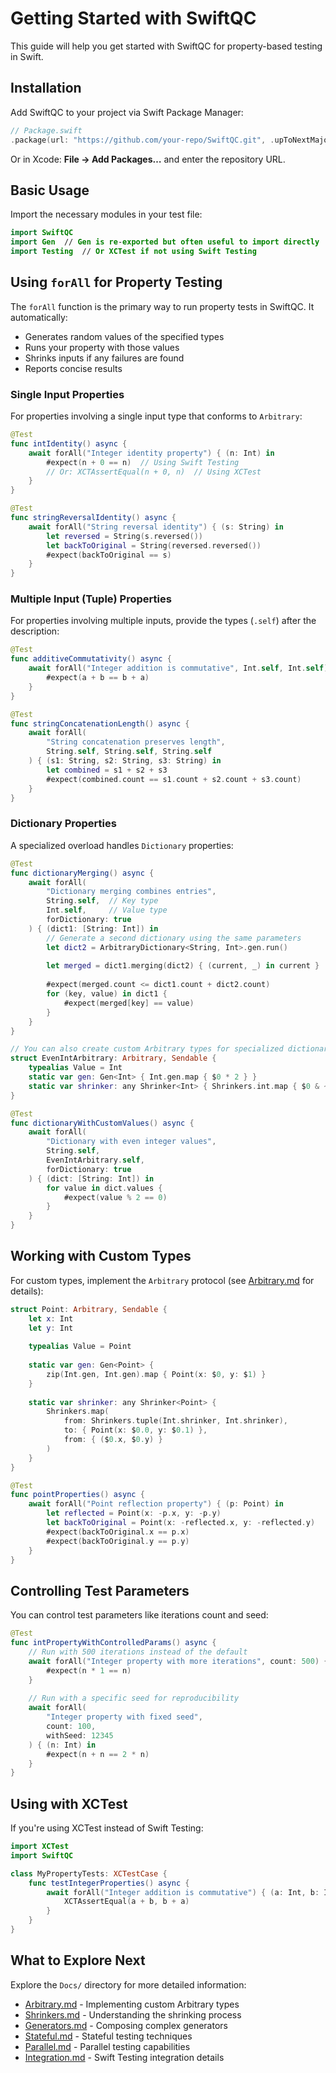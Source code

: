 # Getting Started with SwiftQC

This guide will help you get started with SwiftQC for property-based testing in Swift.

## Installation

Add SwiftQC to your project via Swift Package Manager:

```swift
// Package.swift
.package(url: "https://github.com/your-repo/SwiftQC.git", .upToNextMajor(from: "1.0.0"))
```

Or in Xcode: **File → Add Packages…** and enter the repository URL.

## Basic Usage

Import the necessary modules in your test file:

```swift
import SwiftQC
import Gen  // Gen is re-exported but often useful to import directly
import Testing  // Or XCTest if not using Swift Testing
```

## Using `forAll` for Property Testing

The `forAll` function is the primary way to run property tests in SwiftQC. It automatically:
- Generates random values of the specified types
- Runs your property with those values
- Shrinks inputs if any failures are found
- Reports concise results

### Single Input Properties

For properties involving a single input type that conforms to `Arbitrary`:

```swift
@Test
func intIdentity() async {
    await forAll("Integer identity property") { (n: Int) in
        #expect(n + 0 == n)  // Using Swift Testing
        // Or: XCTAssertEqual(n + 0, n)  // Using XCTest
    }
}

@Test
func stringReversalIdentity() async {
    await forAll("String reversal identity") { (s: String) in
        let reversed = String(s.reversed())
        let backToOriginal = String(reversed.reversed())
        #expect(backToOriginal == s)
    }
}
```

### Multiple Input (Tuple) Properties

For properties involving multiple inputs, provide the types (`.self`) after the description:

```swift
@Test
func additiveCommutativity() async {
    await forAll("Integer addition is commutative", Int.self, Int.self) { (a: Int, b: Int) in
        #expect(a + b == b + a)
    }
}

@Test
func stringConcatenationLength() async {
    await forAll(
        "String concatenation preserves length", 
        String.self, String.self, String.self
    ) { (s1: String, s2: String, s3: String) in
        let combined = s1 + s2 + s3
        #expect(combined.count == s1.count + s2.count + s3.count)
    }
}
```

### Dictionary Properties

A specialized overload handles `Dictionary` properties:

```swift
@Test
func dictionaryMerging() async {
    await forAll(
        "Dictionary merging combines entries", 
        String.self,  // Key type
        Int.self,     // Value type
        forDictionary: true
    ) { (dict1: [String: Int]) in
        // Generate a second dictionary using the same parameters
        let dict2 = ArbitraryDictionary<String, Int>.gen.run()
        
        let merged = dict1.merging(dict2) { (current, _) in current }
        
        #expect(merged.count <= dict1.count + dict2.count)
        for (key, value) in dict1 {
            #expect(merged[key] == value)
        }
    }
}

// You can also create custom Arbitrary types for specialized dictionaries
struct EvenIntArbitrary: Arbitrary, Sendable {
    typealias Value = Int
    static var gen: Gen<Int> { Int.gen.map { $0 * 2 } }
    static var shrinker: any Shrinker<Int> { Shrinkers.int.map { $0 & ~1 } } // Ensure even
}

@Test
func dictionaryWithCustomValues() async {
    await forAll(
        "Dictionary with even integer values", 
        String.self, 
        EvenIntArbitrary.self, 
        forDictionary: true
    ) { (dict: [String: Int]) in
        for value in dict.values {
            #expect(value % 2 == 0)
        }
    }
}
```

## Working with Custom Types

For custom types, implement the `Arbitrary` protocol (see [Arbitrary.md](Arbitrary.md) for details):

```swift
struct Point: Arbitrary, Sendable {
    let x: Int
    let y: Int
    
    typealias Value = Point
    
    static var gen: Gen<Point> {
        zip(Int.gen, Int.gen).map { Point(x: $0, y: $1) }
    }
    
    static var shrinker: any Shrinker<Point> {
        Shrinkers.map(
            from: Shrinkers.tuple(Int.shrinker, Int.shrinker),
            to: { Point(x: $0.0, y: $0.1) },
            from: { ($0.x, $0.y) }
        )
    }
}

@Test
func pointProperties() async {
    await forAll("Point reflection property") { (p: Point) in
        let reflected = Point(x: -p.x, y: -p.y)
        let backToOriginal = Point(x: -reflected.x, y: -reflected.y)
        #expect(backToOriginal.x == p.x)
        #expect(backToOriginal.y == p.y)
    }
}
```

## Controlling Test Parameters

You can control test parameters like iterations count and seed:

```swift
@Test
func intPropertyWithControlledParams() async {
    // Run with 500 iterations instead of the default
    await forAll("Integer property with more iterations", count: 500) { (n: Int) in
        #expect(n * 1 == n)
    }
    
    // Run with a specific seed for reproducibility
    await forAll(
        "Integer property with fixed seed",
        count: 100,
        withSeed: 12345
    ) { (n: Int) in
        #expect(n + n == 2 * n)
    }
}
```

## Using with XCTest

If you're using XCTest instead of Swift Testing:

```swift
import XCTest
import SwiftQC

class MyPropertyTests: XCTestCase {
    func testIntegerProperties() async {
        await forAll("Integer addition is commutative") { (a: Int, b: Int) in
            XCTAssertEqual(a + b, b + a)
        }
    }
}
```

## What to Explore Next

Explore the `Docs/` directory for more detailed information:
- [Arbitrary.md](Arbitrary.md) - Implementing custom Arbitrary types
- [Shrinkers.md](Shrinkers.md) - Understanding the shrinking process
- [Generators.md](Generators.md) - Composing complex generators
- [Stateful.md](Stateful.md) - Stateful testing techniques
- [Parallel.md](Parallel.md) - Parallel testing capabilities
- [Integration.md](Integration.md) - Swift Testing integration details
